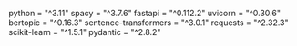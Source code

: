 python = "^3.11"
spacy = "^3.7.6"
fastapi = "^0.112.2"
uvicorn = "^0.30.6"
bertopic = "^0.16.3"
sentence-transformers = "^3.0.1"
requests = "^2.32.3"
scikit-learn = "^1.5.1"
pydantic = "^2.8.2"